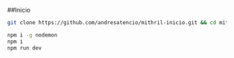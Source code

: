 ##Inicio

```bash
git clone https://github.com/andresatencio/mithril-inicio.git && cd mithril-inicio

npm i -g nodemon
npm i
npm run dev
```